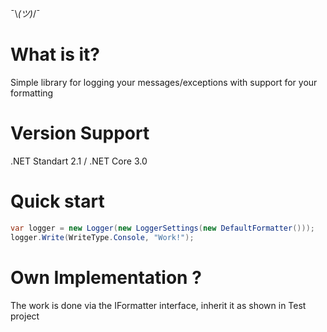 ¯\\_(ツ)_/¯

# What is it?
Simple library for logging your messages/exceptions with support for your formatting

# Version Support
.NET Standart 2.1 / .NET Core 3.0

# Quick start
```c#
var logger = new Logger(new LoggerSettings(new DefaultFormatter()));
logger.Write(WriteType.Console, "Work!");
```

# Own Implementation ?
The work is done via the IFormatter interface, inherit it as shown in Test project
